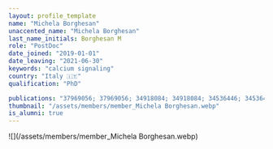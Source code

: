 ```yaml
---
layout: profile_template
name: "Michela Borghesan"
unaccented_name: "Michela Borghesan"
last_name_initials: Borghesan M
role: "PostDoc"
date_joined: "2019-01-01"
date_leaving: "2021-06-30"
keywords: "calcium signaling"
country: "Italy 🇮🇹"
qualification: "PhD"

publications: "37969056; 37969056; 34918084; 34918084; 34536446; 34536446; 33823141; 33823141; 32955770; 32800796; 32800659; 32955770; 32800796; 32800659"
thumbnail: "/assets/members/member_Michela Borghesan.webp"
is_alumni: true
---
```


 ![](/assets/members/member_Michela Borghesan.webp)

 